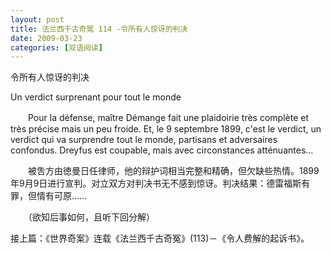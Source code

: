 ```yaml
---
layout: post
title: 法兰西千古奇冤 114 -令所有人惊讶的判决
date: 2009-03-23
categories: [双语阅读]  
---
```


令所有人惊讶的判决

Un verdict surprenant pour tout le monde

　　Pour la défense, maître Démange fait une plaidoirie très complète et très précise mais un peu froide. Et, le 9 septembre 1899, c'est le verdict, un verdict qui va surprendre tout le monde, partisans et adversaires confondus. Dreyfus est coupable, mais avec circonstances atténuantes...



　　被吿方由徳曼日任律师，他的辩护词相当完整和精确，但欠缺些热情。1899年9月9日进行宣判。对立双方对判决书无不感到惊讶。判决结果：德雷福斯有罪，但情有可原……



　　（欲知后事如何，且听下回分解）

接上篇：《世界奇案》连载《法兰西千古奇冤》(113)－《令人费解的起诉书》。
